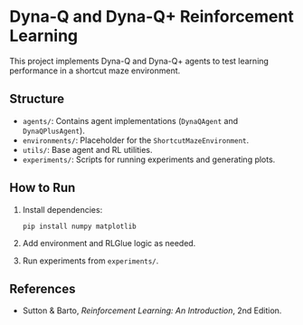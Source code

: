# Dyna-Q and Dyna-Q+ Reinforcement Learning

This project implements Dyna-Q and Dyna-Q+ agents to test learning performance in a shortcut maze environment.

## Structure

- `agents/`: Contains agent implementations (`DynaQAgent` and `DynaQPlusAgent`).
- `environments/`: Placeholder for the `ShortcutMazeEnvironment`.
- `utils/`: Base agent and RL utilities.
- `experiments/`: Scripts for running experiments and generating plots.

## How to Run

1. Install dependencies:
    ```
    pip install numpy matplotlib
    ```

2. Add environment and RLGlue logic as needed.

3. Run experiments from `experiments/`.

## References

- Sutton & Barto, *Reinforcement Learning: An Introduction*, 2nd Edition.
